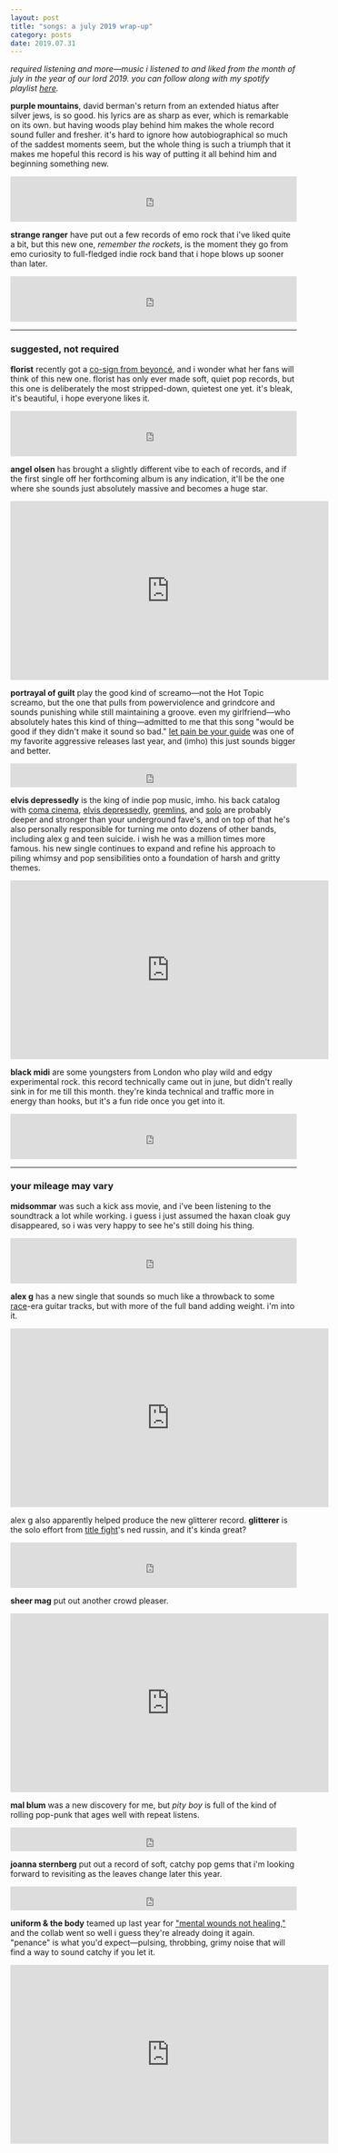 ```yaml
---
layout: post
title: "songs: a july 2019 wrap-up"
category: posts
date: 2019.07.31
---
```


*required listening and more—music i listened to and liked from the month of july in the year of our lord 2019. you can follow along with my spotify playlist [here](https://open.spotify.com/playlist/5oJYx99uthizmX34ptPomI?si=BSVMRH9cSReell117Zq7lg).*

**purple mountains**, david berman's return from an extended hiatus after silver jews, is so good. his lyrics are as sharp as ever, which is remarkable on its own. but having woods play behind him makes the whole record sound fuller and fresher. it's hard to ignore how autobiographical so much of the saddest moments seem, but the whole thing is such a triumph that it makes me hopeful this record is his way of putting it all behind him and beginning something new. 
<iframe src="https://open.spotify.com/embed/album/5NCdiiTgky5PbjmCtcgwtn" width="100%" height="80px" frameborder="0" allowtransparency="true" allow="encrypted-media"></iframe>
<br />

**strange ranger** have put out a few records of emo rock that i've liked quite a bit, but this new one, *remember the rockets*, is the moment they go from emo curiosity to full-fledged indie rock band that i hope blows up sooner than later.
<iframe src="https://open.spotify.com/embed/album/6kwsP0sJkHxJPzw6hfKWzL" width="100%" height="80px" frameborder="0" allowtransparency="true" allow="encrypted-media"></iframe>
<br />

---
### suggested, not required

**florist** recently got a [co-sign from beyoncé](https://www.stereogum.com/2040366/florist-beyonce-documentary-thank-you-song/news/), and i wonder what her fans will think of this new one. florist has only ever made soft, quiet pop records, but this one is deliberately the most stripped-down, quietest one yet. it's bleak, it's beautiful, i hope everyone likes it.
<iframe src="https://open.spotify.com/embed/album/2Lgoj4yzpi5YchgiVuZTcH" width="100%" height="80px" frameborder="0" allowtransparency="true" allow="encrypted-media"></iframe>
<br />

**angel olsen** has brought a slightly different vibe to each of records, and if the first single off her forthcoming album is any indication, it'll be the one where she sounds just absolutely massive and becomes a huge star.
<iframe width="560" height="315" src="https://www.youtube.com/embed/Jjt698Zv5jQ" frameborder="0" allow="accelerometer; autoplay; encrypted-media; gyroscope; picture-in-picture" allowfullscreen></iframe>
<br />

**portrayal of guilt** play the good kind of screamo—not the Hot Topic screamo, but the one that pulls from powerviolence and grindcore and sounds punishing while still maintaining a groove. even my girlfriend—who absolutely hates this kind of thing—admitted to me that this song "would be good if they didn't make it sound so bad." [let pain be your guide](https://portrayalofguilt.com/album/let-pain-be-your-guide) was one of my favorite aggressive releases last year, and (imho) this just sounds bigger and better.
<iframe style="border: 0; width: 100%; height: 42px;" src="https://bandcamp.com/EmbeddedPlayer/album=2977928370/size=small/bgcol=ffffff/linkcol=0687f5/track=1321351281/transparent=true/" seamless><a href="http://portrayalofguilt.com/album/suffering-is-a-gift">Suffering Is A Gift by portrayal of guilt</a></iframe>
<br />

**elvis depressedly** is the king of indie pop music, imho. his back catalog with [coma cinema](https://comacinema.bandcamp.com/), [elvis depressedly](https://elvisdepressedly.bandcamp.com/), [gremlins](https://www.youtube.com/watch?v=OZ5XPKGe7g0), and [solo](https://mathewleecothran.bandcamp.com) are probably deeper and stronger than your underground fave's, and on top of that he's also personally responsible for turning me onto dozens of other bands, including alex g and teen suicide. i wish he was a million times more famous. his new single continues to expand and refine his approach to piling whimsy and pop sensibilities onto a foundation of harsh and gritty themes.
<iframe width="560" height="315" src="https://www.youtube.com/embed/HQOtwYEsFw0" frameborder="0" allow="accelerometer; autoplay; encrypted-media; gyroscope; picture-in-picture" allowfullscreen></iframe>
<br />

**black midi** are some youngsters from London who play wild and edgy experimental rock. this record technically came out in june, but didn't really sink in for me till this month. they're kinda technical and traffic more in energy than hooks, but it's a fun ride once you get into it.
<iframe src="https://open.spotify.com/embed/album/14LuwckQuyWIvVlKrYuLzP" width="100%" height="80px" frameborder="0" allowtransparency="true" allow="encrypted-media"></iframe>
<br />

---
### your mileage may vary 

**midsommar** was such a kick ass movie, and i've been listening to the soundtrack a lot while working. i guess i just assumed the haxan cloak guy disappeared, so i was very happy to see he's still doing his thing.
<iframe src="https://open.spotify.com/embed/album/4rvusOWy00D4TQO0CxHGJK" width="100%" height="80px" frameborder="0" allowtransparency="true" allow="encrypted-media"></iframe>
<br />

**alex g** has a new single that sounds so much like a throwback to some [race](https://sandy.bandcamp.com/album/race)-era guitar tracks, but with more of the full band adding weight. i'm into it.
<iframe width="560" height="315" src="https://www.youtube.com/embed/hQPYS4Bnv30" frameborder="0" allow="accelerometer; autoplay; encrypted-media; gyroscope; picture-in-picture" allowfullscreen></iframe>
<br />

alex g also apparently helped produce the new glitterer record. **glitterer** is the solo effort from [title fight](https://titlefightmusic.bandcamp.com/album/hyperview)'s ned russin, and it's kinda great? 
<iframe src="https://open.spotify.com/embed/track/3G3zUnmwnBHFC5UtlbLSQc" width="100%" height="80px" frameborder="0" allowtransparency="true" allow="encrypted-media"></iframe>
<br />

**sheer mag** put out another crowd pleaser. 
<iframe width="560" height="315" src="https://www.youtube.com/embed/z2ZEutg3oZk" frameborder="0" allow="accelerometer; autoplay; encrypted-media; gyroscope; picture-in-picture" allowfullscreen></iframe>
<br />

**mal blum** was a new discovery for me, but *pity boy* is full of the kind of rolling pop-punk that ages well with repeat listens. 
<iframe style="border: 0; width: 100%; height: 42px;" src="https://bandcamp.com/EmbeddedPlayer/album=2142527481/size=small/bgcol=ffffff/linkcol=0687f5/transparent=true/" seamless><a href="http://malblum.bandcamp.com/album/pity-boy">Pity Boy by Mal Blum</a></iframe>
<br />

**joanna sternberg** put out a record of soft, catchy pop gems that i'm looking forward to revisiting as the leaves change later this year.
<iframe style="border: 0; width: 100%; height: 42px;" src="https://bandcamp.com/EmbeddedPlayer/album=241722977/size=small/bgcol=ffffff/linkcol=0687f5/transparent=true/" seamless><a href="http://joannasternberg.bandcamp.com/album/then-i-try-some-more">Then I Try Some More by Joanna Sternberg</a></iframe>
<br />

**uniform & the body** teamed up last year for ["mental wounds not healing,"](https://uniformthebody.bandcamp.com/album/mental-wounds-not-healing) and the collab went so well i guess they're already doing it again. "penance" is what you'd expect—pulsing, throbbing, grimy noise that will find a way to sound catchy if you let it.
<iframe width="560" height="315" src="https://www.youtube.com/embed/J3B7aEQMN_0" frameborder="0" allow="accelerometer; autoplay; encrypted-media; gyroscope; picture-in-picture" allowfullscreen></iframe>
<br />
